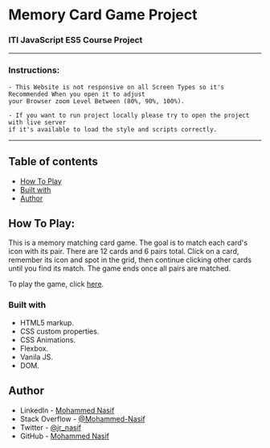 # Memory Card Game Project

### ITI JavaScript ES5 Course Project

---
### Instructions:

	- This Website is not responsive on all Screen Types so it's Recommended When you open it to adjust 
	your Browser zoom Level Between (80%, 90%, 100%).

	- If you want to run project locally please try to open the project with live server 
	if it's available to load the style and scripts correctly.

---

## Table of contents

- [How To Play](#how-to-play)
- [Built with](#built-with)
- [Author](#author)

## How To Play:

This is a memory matching card game. The goal is to match each card's icon with its pair. There are 12 cards and 6 pairs total. Click on a card, remember its icon and spot in the grid, then continue clicking other cards until you find its match. The game ends once all pairs are matched.

To play the game, click [here](https://mohammed-nasif.github.io/Memory-Card-Game/).

### Built with

- HTML5 markup.
- CSS custom properties.
- CSS Animations.
- Flexbox.
- Vanila JS.
- DOM.

## Author

- LinkedIn - [Mohammed Nasif](https://www.linkedin.com/in/mohammednasif/)
- Stack Overflow - [@Mohammed-Nasif](https://stackoverflow.com/users/18315357/mohammed-nasif)
- Twitter - [@jr_nasif](https://twitter.com/jr_nasif)
- GitHub - [Mohammed Nasif](https://github.com/Mohammed-Nasif)
